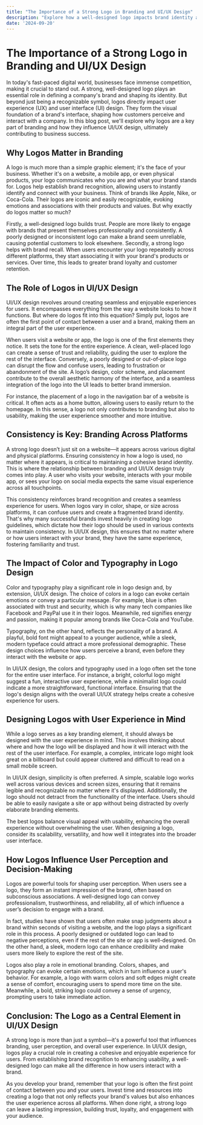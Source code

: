 ```yaml
---
title: "The Importance of a Strong Logo in Branding and UI/UX Design"
description: "Explore how a well-designed logo impacts brand identity and user experience, and why it matters for your business."
date: '2024-09-20'
---
```


# The Importance of a Strong Logo in Branding and UI/UX Design

In today's fast-paced digital world, businesses face immense competition, making it crucial to stand out. A strong, well-designed logo plays an essential role in defining a company's brand and shaping its identity. But beyond just being a recognizable symbol, logos directly impact user experience (UX) and user interface (UI) design. They form the visual foundation of a brand's interface, shaping how customers perceive and interact with a company. In this blog post, we'll explore why logos are a key part of branding and how they influence UI/UX design, ultimately contributing to business success.

## Why Logos Matter in Branding

A logo is much more than a simple graphic element; it's the face of your business. Whether it's on a website, a mobile app, or even physical products, your logo communicates who you are and what your brand stands for. Logos help establish brand recognition, allowing users to instantly identify and connect with your business. Think of brands like Apple, Nike, or Coca-Cola. Their logos are iconic and easily recognizable, evoking emotions and associations with their products and values. But why exactly do logos matter so much?

Firstly, a well-designed logo builds trust. People are more likely to engage with brands that present themselves professionally and consistently. A poorly designed or inconsistent logo can make a brand seem unreliable, causing potential customers to look elsewhere. Secondly, a strong logo helps with brand recall. When users encounter your logo repeatedly across different platforms, they start associating it with your brand's products or services. Over time, this leads to greater brand loyalty and customer retention.

## The Role of Logos in UI/UX Design

UI/UX design revolves around creating seamless and enjoyable experiences for users. It encompasses everything from the way a website looks to how it functions. But where do logos fit into this equation? Simply put, logos are often the first point of contact between a user and a brand, making them an integral part of the user experience.

When users visit a website or app, the logo is one of the first elements they notice. It sets the tone for the entire experience. A clean, well-placed logo can create a sense of trust and reliability, guiding the user to explore the rest of the interface. Conversely, a poorly designed or out-of-place logo can disrupt the flow and confuse users, leading to frustration or abandonment of the site. A logo’s design, color scheme, and placement contribute to the overall aesthetic harmony of the interface, and a seamless integration of the logo into the UI leads to better brand immersion.

For instance, the placement of a logo in the navigation bar of a website is critical. It often acts as a home button, allowing users to easily return to the homepage. In this sense, a logo not only contributes to branding but also to usability, making the user experience smoother and more intuitive.

## Consistency is Key: Branding Across Platforms

A strong logo doesn’t just sit on a website—it appears across various digital and physical platforms. Ensuring consistency in how a logo is used, no matter where it appears, is critical to maintaining a cohesive brand identity. This is where the relationship between branding and UI/UX design truly comes into play. A user who visits your website, interacts with your mobile app, or sees your logo on social media expects the same visual experience across all touchpoints.

This consistency reinforces brand recognition and creates a seamless experience for users. When logos vary in color, shape, or size across platforms, it can confuse users and create a fragmented brand identity. That's why many successful brands invest heavily in creating logo guidelines, which dictate how their logo should be used in various contexts to maintain consistency. In UI/UX design, this ensures that no matter where or how users interact with your brand, they have the same experience, fostering familiarity and trust.

## The Impact of Color and Typography in Logo Design

Color and typography play a significant role in logo design and, by extension, UI/UX design. The choice of colors in a logo can evoke certain emotions or convey a particular message. For example, blue is often associated with trust and security, which is why many tech companies like Facebook and PayPal use it in their logos. Meanwhile, red signifies energy and passion, making it popular among brands like Coca-Cola and YouTube.

Typography, on the other hand, reflects the personality of a brand. A playful, bold font might appeal to a younger audience, while a sleek, modern typeface could attract a more professional demographic. These design choices influence how users perceive a brand, even before they interact with the website or app.

In UI/UX design, the colors and typography used in a logo often set the tone for the entire user interface. For instance, a bright, colorful logo might suggest a fun, interactive user experience, while a minimalist logo could indicate a more straightforward, functional interface. Ensuring that the logo's design aligns with the overall UI/UX strategy helps create a cohesive experience for users.

## Designing Logos with User Experience in Mind

While a logo serves as a key branding element, it should always be designed with the user experience in mind. This involves thinking about where and how the logo will be displayed and how it will interact with the rest of the user interface. For example, a complex, intricate logo might look great on a billboard but could appear cluttered and difficult to read on a small mobile screen.

In UI/UX design, simplicity is often preferred. A simple, scalable logo works well across various devices and screen sizes, ensuring that it remains legible and recognizable no matter where it's displayed. Additionally, the logo should not detract from the functionality of the interface. Users should be able to easily navigate a site or app without being distracted by overly elaborate branding elements.

The best logos balance visual appeal with usability, enhancing the overall experience without overwhelming the user. When designing a logo, consider its scalability, versatility, and how well it integrates into the broader user interface.

## How Logos Influence User Perception and Decision-Making

Logos are powerful tools for shaping user perception. When users see a logo, they form an instant impression of the brand, often based on subconscious associations. A well-designed logo can convey professionalism, trustworthiness, and reliability, all of which influence a user’s decision to engage with a brand.

In fact, studies have shown that users often make snap judgments about a brand within seconds of visiting a website, and the logo plays a significant role in this process. A poorly designed or outdated logo can lead to negative perceptions, even if the rest of the site or app is well-designed. On the other hand, a sleek, modern logo can enhance credibility and make users more likely to explore the rest of the site.

Logos also play a role in emotional branding. Colors, shapes, and typography can evoke certain emotions, which in turn influence a user's behavior. For example, a logo with warm colors and soft edges might create a sense of comfort, encouraging users to spend more time on the site. Meanwhile, a bold, striking logo could convey a sense of urgency, prompting users to take immediate action.

## Conclusion: The Logo as a Central Element in UI/UX Design

A strong logo is more than just a symbol—it's a powerful tool that influences branding, user perception, and overall user experience. In UI/UX design, logos play a crucial role in creating a cohesive and enjoyable experience for users. From establishing brand recognition to enhancing usability, a well-designed logo can make all the difference in how users interact with a brand.

As you develop your brand, remember that your logo is often the first point of contact between you and your users. Invest time and resources into creating a logo that not only reflects your brand's values but also enhances the user experience across all platforms. When done right, a strong logo can leave a lasting impression, building trust, loyalty, and engagement with your audience.
